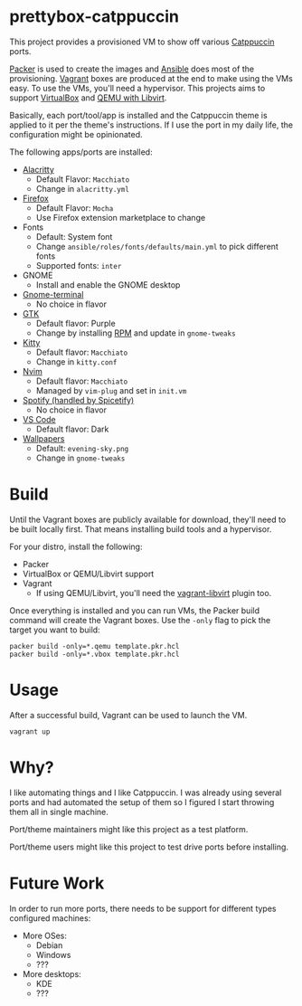 # prettybox-catppuccin
This project provides a provisioned VM to show off various [Catppuccin](https://github.com/catppuccin) ports.

[Packer](https://www.packer.io/) is used to create the images and [Ansible](https://docs.ansible.com/ansible/latest/index.html) does most of the provisioning. [Vagrant](https://www.vagrantup.com/docs) boxes are produced at the end to make using the VMs easy. To use the VMs, you'll need a hypervisor. This projects aims to support [VirtualBox](https://www.oracle.com/virtualization/virtualbox/) and [QEMU with Libvirt](https://unix.stackexchange.com/questions/486301/whats-the-difference-between-kvm-qemu-and-libvirt).

Basically, each port/tool/app is installed and the Catppuccin theme is applied to it per the theme's instructions. If I use the port in my daily life, the configuration might be opinionated.

The following apps/ports are installed:
- [Alacritty](https://github.com/catppuccin/alacritty)
  - Default Flavor: `Macchiato`
  - Change in `alacritty.yml`
- [Firefox](https://github.com/catppuccin/firefox)
   - Default Flavor: `Mocha`
   - Use Firefox extension marketplace to change
- Fonts
  - Default: System font
  - Change `ansible/roles/fonts/defaults/main.yml` to pick different fonts
  - Supported fonts: `inter`
- GNOME
  - Install and enable the GNOME desktop
- [Gnome-terminal](https://github.com/catppuccin/gnome-terminal)
  - No choice in flavor
- [GTK](https://github.com/catppuccin/gtk)
  - Default flavor: Purple
  - Change by installing [RPM](https://github.com/braheezy/catppuccin-gtk-rpm) and update in `gnome-tweaks`
- [Kitty](https://github.com/catppuccin/kitty)
  - Default flavor: `Macchiato`
  - Change in `kitty.conf`
- [Nvim](https://github.com/catppuccin/nvim)
  - Default flavor: `Macchiato`
  - Managed by `vim-plug` and set in `init.vm`
- [Spotify (handled by Spicetify)](https://github.com/catppuccin/spicetify)
  - No choice in flavor
- [VS Code](https://github.com/catppuccin/vscode)
  - Default flavor: Dark
- [Wallpapers](https://github.com/catppuccin/wallpapers)
  - Default: `evening-sky.png`
  - Change in `gnome-tweaks`

# Build
Until the Vagrant boxes are publicly available for download, they'll need to be built locally first. That means installing build tools and a hypervisor.

For your distro, install the following:
- Packer
- VirtualBox or QEMU/Libvirt support
- Vagrant
  - If using QEMU/Libvirt, you'll need the [vagrant-libvirt](https://github.com/vagrant-libvirt/vagrant-libvirt) plugin too.

Once everything is installed and you can run VMs, the Packer build command will create the Vagrant boxes. Use the `-only` flag to pick the target you want to build:

    packer build -only=*.qemu template.pkr.hcl
    packer build -only=*.vbox template.pkr.hcl

# Usage
After a successful build, Vagrant can be used to launch the VM.

    vagrant up


# Why?
I like automating things and I like Catppuccin. I was already using several ports and had automated the setup of them so I figured I start throwing them all in single machine.

Port/theme maintainers might like this project as a test platform.

Port/theme users might like this project to test drive ports before installing.

# Future Work
In order to run more ports, there needs to be support for different types configured machines:
- More OSes:
  - Debian
  - Windows
  - ???
- More desktops:
  - KDE
  - ???
